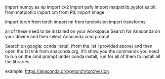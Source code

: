 import numpy as np
import cv2
import pafy
import matplotlib.pyplot as plt
from matplotlib import cm
from PIL import Image

import torch
from torch import nn
from torchvision import transforms

all of these need to be installed on your workspace
Search for Anaconda on your device and then select Anaconda cmd prompt

Search on google: conda install <library name> (from the list I provided above) and then open the 1st link from anaconda.org, it'll show you the commands you need to run on the cmd prompt under conda install, run for all of them to install all the libraries

example:
https://anaconda.org/pytorch/torchvision 
